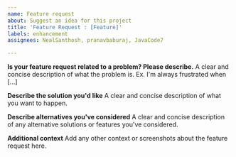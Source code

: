 ```yaml
---
name: Feature request
about: Suggest an idea for this project
title: 'Feature Request : [Feature]'
labels: enhancement
assignees: NealSanthosh, pranavbaburaj, JavaCode7

---
```


**Is your feature request related to a problem? Please describe.**
A clear and concise description of what the problem is. Ex. I'm always frustrated when [...]

**Describe the solution you'd like**
A clear and concise description of what you want to happen.

**Describe alternatives you've considered**
A clear and concise description of any alternative solutions or features you've considered.

**Additional context**
Add any other context or screenshots about the feature request here.
